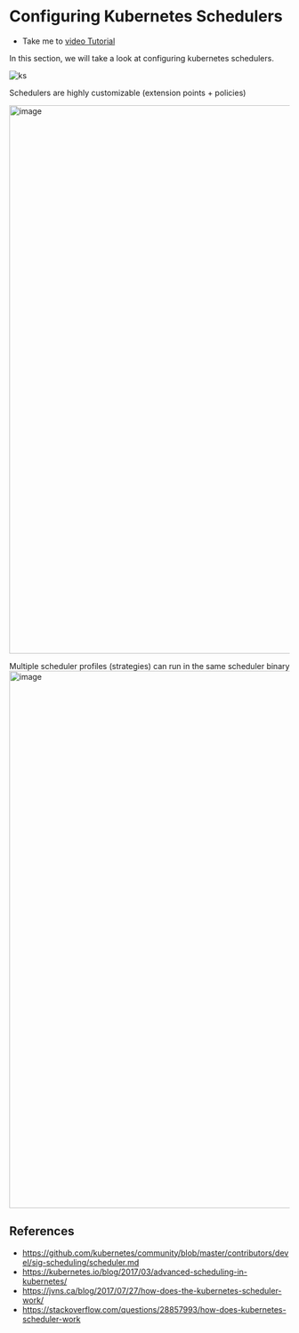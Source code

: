 # Configuring Kubernetes Schedulers
  - Take me to [video Tutorial](https://kodekloud.com/topic/configuring-kubernetes-scheduler/)
  
In this section, we will take a look at configuring kubernetes schedulers.

![ks](../../images/ks.PNG)

Schedulers are highly customizable (extension points + policies)

<img width="986" alt="image" src="https://github.com/GuanmingQiao/certified-kubernetes-administrator-course/assets/22064968/e4883857-e2f3-4e66-b581-84a5c78f38bb">


Multiple scheduler profiles (strategies) can run in the same scheduler binary
<img width="966" alt="image" src="https://github.com/GuanmingQiao/certified-kubernetes-administrator-course/assets/22064968/a9b2bbd3-8ff3-4692-8661-530c691ab31a">


## References
- https://github.com/kubernetes/community/blob/master/contributors/devel/sig-scheduling/scheduler.md
- https://kubernetes.io/blog/2017/03/advanced-scheduling-in-kubernetes/
- https://jvns.ca/blog/2017/07/27/how-does-the-kubernetes-scheduler-work/
- https://stackoverflow.com/questions/28857993/how-does-kubernetes-scheduler-work

